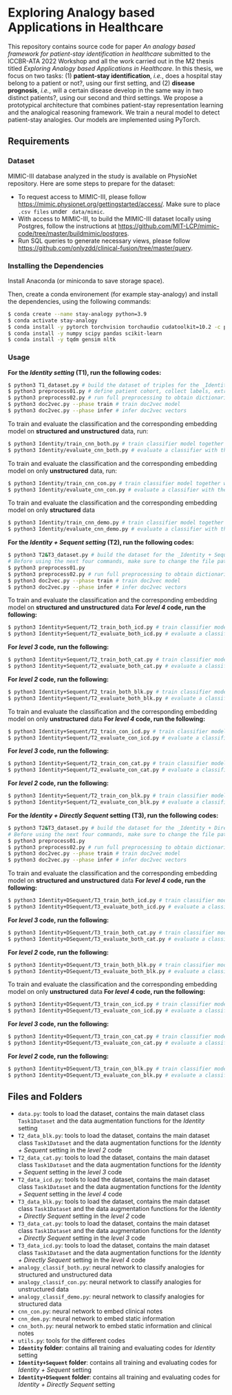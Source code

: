 # Exploring Analogy based Applications in Healthcare
This repository contains source code for paper _An analogy based framework for patient-stay identification in healthcare_ submitted to the ICCBR-ATA 2022 Workshop and all the work carried out in the M2 thesis titled _Exploring Analogy based Applications in Healthcare_. In this thesis, we focus on two tasks: (1) **patient-stay identification**, _i.e._, does a hospital stay belong to a patient or not?, using our first setting, and (2) **disease prognosis**,  _i.e._, will a certain disease develop in the same way in two distinct patients?, using our second and third settings. We propose a prototypical architecture that combines patient-stay representation learning and the analogical reasoning framework. We train a neural model to detect patient-stay analogies. Our models are implemented using PyTorch.

## Requirements

### Dataset
MIMIC-III database analyzed in the study is available on PhysioNet repository. Here are some steps to prepare for the dataset:

* To request access to MIMIC-III, please follow https://mimic.physionet.org/gettingstarted/access/. Make sure to place ```.csv files``` under ``` data/mimic```.
* With access to MIMIC-III, to build the MIMIC-III dataset locally using Postgres, follow the instructions at https://github.com/MIT-LCP/mimic-code/tree/master/buildmimic/postgres.
* Run SQL queries to generate necessary views, please follow https://github.com/onlyzdd/clinical-fusion/tree/master/query.



### Installing the Dependencies
Install Anaconda (or miniconda to save storage space).

Then, create a conda environement (for example stay-analogy) and install the dependencies, using the following commands:

```bash
$ conda create --name stay-analogy python=3.9
$ conda activate stay-analogy
$ conda install -y pytorch torchvision torchaudio cudatoolkit=10.2 -c pytorch -c=conda-forge
$ conda install -y numpy scipy pandas scikit-learn
$ conda install -y tqdm gensim nltk
```

### Usage

**For the _Identity setting_ (T1), run the following codes:**
```bash
$ python3 T1_dataset.py # build the dataset of triples for the _Identity setting_
$ python3 preprocess01.py # define patient cohort, collect labels, extract temporal signals, and extract clinical notes
$ python3 preprocess02.py # run full preprocessing to obtain dictionaries
$ python3 doc2vec.py --phase train # train doc2vec model
$ python3 doc2vec.py --phase infer # infer doc2vec vectors
```

To train and evaluate the classification and the corresponding embedding model on **structured and unstructured** data, run:
```bash
$ python3 Identity/train_cnn_both.py # train classifier model together with the embedding model 
$ python3 Identity/evaluate_cnn_both.py # evaluate a classifier with the corresponding embedding model
```

To train and evaluate the classification and the corresponding embedding model on only **unstructured** data, run:
```bash
$ python3 Identity/train_cnn_con.py # train classifier model together with the embedding model 
$ python3 Identity/evaluate_cnn_con.py # evaluate a classifier with the corresponding embedding model
```
To train and evaluate the classification and the corresponding embedding model on only **structured** data
```bash
$ python3 Identity/train_cnn_demo.py # train classifier model together with the embedding model 
$ python3 Identity/evaluate_cnn_demo.py # evaluate a classifier with the corresponding embedding model
```

**For the _Identity + Sequent setting_ (T2), run the following codes:**

```bash
$ python3 T2&T3_dataset.py # build the dataset for the _Identity + Sequent setting_
# Before using the next four commands, make sure to change the file path in the script depending on the diagnosis level you are exploring, _e.g._, processed_icd_T2, processed_cat_T2, or processed_blk_T2. Do the same for the mimic file path, _e.g._, mimic_icd_T2, mimic_cat_T2, or mimic_blk_T2.
$ python3 preprocess01.py 
$ python3 preprocess02.py # run full preprocessing to obtain dictionaries
$ python3 doc2vec.py --phase train # train doc2vec model
$ python3 doc2vec.py --phase infer # infer doc2vec vectors
```

To train and evaluate the classification and the corresponding embedding model on **structured and unstructured** data
**For _level 4_ code, run the following:**
```bash
$ python3 Identity+Sequent/T2_train_both_icd.py # train classifier model together with the embedding model 
$ python3 Identity+Sequent/T2_evaluate_both_icd.py # evaluate a classifier with the corresponding embedding model
```

**For _level 3_ code, run the following:**
```bash
$ python3 Identity+Sequent/T2_train_both_cat.py # train classifier model together with the embedding model 
$ python3 Identity+Sequent/T2_evaluate_both_cat.py # evaluate a classifier with the corresponding embedding model
```

**For _level 2_ code, run the following:**
```bash
$ python3 Identity+Sequent/T2_train_both_blk.py # train classifier model together with the embedding model 
$ python3 Identity+Sequent/T2_evaluate_both_blk.py # evaluate a classifier with the corresponding embedding model
```


To train and evaluate the classification and the corresponding embedding model on only **unstructured** data
**For _level 4_ code, run the following:**
```bash
$ python3 Identity+Sequent/T2_train_con_icd.py # train classifier model together with the embedding model 
$ python3 Identity+Sequent/T2_evaluate_con_icd.py # evaluate a classifier with the corresponding embedding model
```

**For _level 3_ code, run the following:**
```bash
$ python3 Identity+Sequent/T2_train_con_cat.py # train classifier model together with the embedding model 
$ python3 Identity+Sequent/T2_evaluate_con_cat.py # evaluate a classifier with the corresponding embedding model
```

**For _level 2_ code, run the following:**
```bash
$ python3 Identity+Sequent/T2_train_con_blk.py # train classifier model together with the embedding model 
$ python3 Identity+Sequent/T2_evaluate_con_blk.py # evaluate a classifier with the corresponding embedding model
```


**For the _Identity + Directly Sequent_ setting (T3), run the following codes:**
```bash
$ python3 T2&T3_dataset.py # build the dataset for the _Identity + Directly Sequent setting_
# Before using the next four commands, make sure to change the file path in the script depending on the diagnosis level you are exploring, _e.g._, processed_icd_T3, processed_cat_T3, or processed_blk_T3. Do the same for the mimic file path, _e.g._, mimic_icd_T3, mimic_cat_T3, or mimic_blk_T3.
$ python3 preprocess01.py 
$ python3 preprocess02.py # run full preprocessing to obtain dictionaries
$ python3 doc2vec.py --phase train # train doc2vec model
$ python3 doc2vec.py --phase infer # infer doc2vec vectors
```

To train and evaluate the classification and the corresponding embedding model on **structured and unstructured** data
**For _level 4_ code, run the following:**
```bash
$ python3 Identity+DSequent/T3_train_both_icd.py # train classifier model together with the embedding model 
$ python3 Identity+DSequent/T3_evaluate_both_icd.py # evaluate a classifier with the corresponding embedding model
```

**For _level 3_ code, run the following:**
```bash
$ python3 Identity+DSequent/T3_train_both_cat.py # train classifier model together with the embedding model 
$ python3 Identity+DSequent/T3_evaluate_both_cat.py # evaluate a classifier with the corresponding embedding model
```
**For _level 2_ code, run the following:**
```bash
$ python3 Identity+DSequent/T3_train_both_blk.py # train classifier model together with the embedding model 
$ python3 Identity+DSequent/T3_evaluate_both_blk.py # evaluate a classifier with the corresponding embedding model
```


To train and evaluate the classification and the corresponding embedding model on only **unstructured** data
**For _level 4_ code, run the following:**
```bash
$ python3 Identity+DSequent/T3_train_con_icd.py # train classifier model together with the embedding model 
$ python3 Identity+DSequent/T3_evaluate_con_icd.py # evaluate a classifier with the corresponding embedding model
```

**For _level 3_ code, run the following:**
```bash
$ python3 Identity+DSequent/T3_train_con_cat.py # train classifier model together with the embedding model 
$ python3 Identity+DSequent/T3_evaluate_con_cat.py # evaluate a classifier with the corresponding embedding model
```

**For _level 2_ code, run the following:**
```bash
$ python3 Identity+DSequent/T3_train_con_blk.py # train classifier model together with the embedding model 
$ python3 Identity+DSequent/T3_evaluate_con_blk.py # evaluate a classifier with the corresponding embedding model
```

  
 
  
  
## Files and Folders

- `data.py`: tools to load the dataset, contains the main dataset class `Task1Dataset` and the data augmentation functions for the _Identity_ setting
- `T2_data_blk.py`: tools to load the dataset, contains the main dataset class `Task1Dataset` and the data augmentation functions for the _Identity + Sequent_ setting in the _level 2_ code
- `T2_data_cat.py`: tools to load the dataset, contains the main dataset class `Task1Dataset` and the data augmentation functions for the _Identity + Sequent_ setting in the _level 3_ code
- `T2_data_icd.py`: tools to load the dataset, contains the main dataset class `Task1Dataset` and the data augmentation functions for the _Identity + Sequent_ setting in the _level 4_ code
- `T3_data_blk.py`: tools to load the dataset, contains the main dataset class `Task1Dataset` and the data augmentation functions for the _Identity + Directly Sequent_ setting in the _level 2_ code
- `T3_data_cat.py`: tools to load the dataset, contains the main dataset class `Task1Dataset` and the data augmentation functions for the _Identity + Directly Sequent_ setting in the _level 3_ code
- `T3_data_icd.py`: tools to load the dataset, contains the main dataset class `Task1Dataset` and the data augmentation functions for the _Identity + Directly Sequent_ setting in the _level 4_ code
- `analogy_classif_both.py`: neural network to classify analogies for structured and unstructured data
- `analogy_classif_con.py`: neural network to classify analogies for unstructured data
- `analogy_classif_demo.py`: neural network to classify analogies for structured data
- `cnn_con.py`: neural network to embed clinical notes
- `cnn_dem.py`: neural network to embed static information
- `cnn_both.py`: neural network to embed static information and clinical notes
- `utils.py`: tools for the different codes
- **`Identity` folder**: contains all training and evaluating codes for _Identity_ setting
- **`Identity+Sequent` folder**: contains all training and evaluating codes for _Identity + Sequent_ setting
- **`Identity+DSequent` folder**: contains all training and evaluating codes for _Identity + Directly Sequent_ setting

